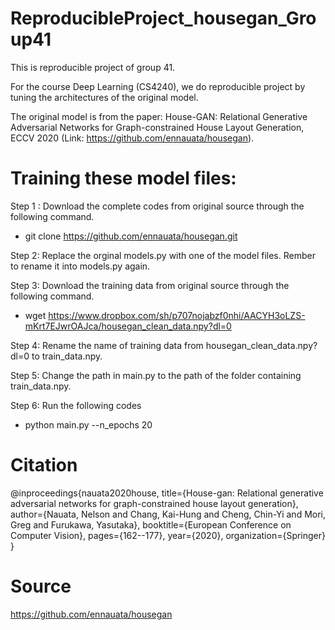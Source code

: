 # ReproducibleProject_housegan_Group41


This is reproducible project of group 41.

For the course Deep Learning (CS4240), we do reproducible project by tuning the architectures of the original model.


The original model is from the paper: House-GAN: Relational Generative Adversarial Networks for Graph-constrained House Layout Generation, ECCV 2020 (Link: https://github.com/ennauata/housegan).





# Training these model files:

Step 1 : Download the complete codes from original source through the following command. 
* git clone https://github.com/ennauata/housegan.git

Step 2: Replace the orginal models.py with one of the model files. Rember to rename it into models.py again.

Step 3: Download the training data from original source through the following command. 
* wget https://www.dropbox.com/sh/p707nojabzf0nhi/AACYH3oLZS-mKrt7EJwrOAJca/housegan_clean_data.npy?dl=0

Step 4: Rename the name of training data from housegan_clean_data.npy?dl=0 to train_data.npy.

Step 5: Change the path in main.py to the path of the folder containing train_data.npy. 

Step 6: Run the following codes
* python main.py --n_epochs 20

# Citation

@inproceedings{nauata2020house,
  title={House-gan: Relational generative adversarial networks for graph-constrained house layout generation},
  author={Nauata, Nelson and Chang, Kai-Hung and Cheng, Chin-Yi and Mori, Greg and Furukawa, Yasutaka},
  booktitle={European Conference on Computer Vision},
  pages={162--177},
  year={2020},
  organization={Springer}
}

# Source

 https://github.com/ennauata/housegan
